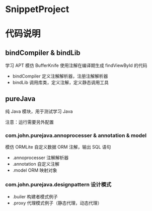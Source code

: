 # SnippetProject

# 代码说明

## bindCompiler & bindLib 

学习 APT 模仿 BufferKnife 使用注解在编译期生成 findViewById 的代码

- bindCompiler 定义注解解析器，注册注解解析器
- bindLib 调用库类，定义注解，定义静态调用工具

## pureJava
纯 Java 模块，用于测试学习 Java

注意：运行需要另外配置

### com.john.purejava.annoprocesser & annotation & model

模仿 ORMLite 自定义数据 ORM 注解，输出 SQL 语句

- .annoprocesser 注解解析器
- .annotation 自定义注解
- .model ORM 映射对象

### com.john.purejava.designpattern 设计模式

- .builer 构建者模式例子
- .proxy 代理模式例子（静态代理，动态代理）
